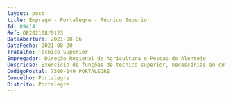 ```yaml
--- 
layout: post
title: Emprego - Portalegre - Técnico Superior
Id: 89414
Ref: OE202108/0123
DataAbertura: 2021-08-06
DataFecho: 2021-08-20
Trabalho: Técnico Superior
Empregador: Direção Regional de Agricultura e Pescas do Alentejo
Descricao: Exercício de funções de técnico superior, necessárias ao cumprimento das competências do Serviço Regional do Norte Alentejano   Recolha de dados sobre preços de mercado    Análise processos sobre  arranque e plantio de Vinha (Utilizador SIVV)    Arranque e plantação de Olival    Benefício Fiscal ao Gasóleo Agrícola    Aparcamento de Gado    Inutilização de solos no âmbito da RAN    Fracionamento de prédios rústicos    Isenção de IMT    Licenciamento Pecuário (NREAP)    Análise projetos de investimento    PROTA.
CodigoPostal: 7300-149 PORTALEGRE
Concelho: Portalegre
Distrito: Portalegre
--- 
```

